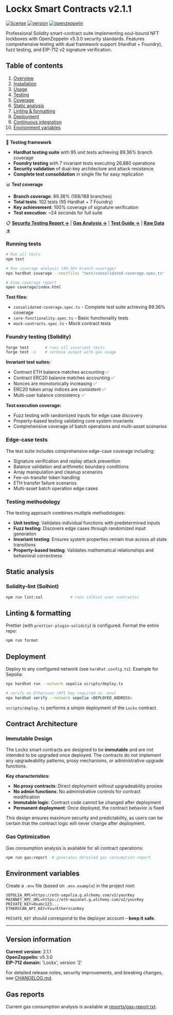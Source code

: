 # Lockx Smart Contracts v2.1.1

[![license](https://img.shields.io/badge/license-BUSL--1.1-blue)](LICENSE)
[![version](https://img.shields.io/badge/version-2.1.1-green)](CHANGELOG.md)
[![openzeppelin](https://img.shields.io/badge/OpenZeppelin-v5.3.0-blue)](https://github.com/OpenZeppelin/openzeppelin-contracts/releases/tag/v5.3.0)

Professional Solidity smart-contract suite implementing soul-bound NFT lockboxes with OpenZeppelin v5.3.0 security standards. Features comprehensive testing with dual framework support (Hardhat + Foundry), fuzz testing, and EIP-712 v2 signature verification.

## Table of contents

1. [Overview](#overview)
2. [Installation](#installation)
3. [Usage](#usage)
4. [Testing](#testing)
5. [Coverage](#coverage)
6. [Static analysis](#static-analysis)
7. [Linting & formatting](#linting--formatting)
8. [Deployment](#deployment)
9. [Continuous integration](#continuous-integration)
10. [Environment variables](#environment-variables)

---

🧪 **Testing framework**
- **Hardhat testing suite** with 95 unit tests achieving 89.36% branch coverage
- **Foundry testing** with 7 invariant tests executing 26,880 operations
- **Security validation** of dual-key architecture and attack resistance
- **Complete test consolidation** in single file for easy replication

📊 **Test coverage**
- **Branch coverage**: 89.36% (168/188 branches)
- **Total tests**: 102 tests (95 Hardhat + 7 Foundry)
- **Key achievement**: 100% coverage of signature verification
- **Test execution**: ~24 seconds for full suite

📋 **[Security Testing Report →](reports/TESTING_REPORT.md)** | **[Gas Analysis →](reports/GAS_ANALYSIS_REPORT.md)** | **[Test Guide →](test/README.md)** | **[Raw Data →](reports/TEST_OUTPUT_RAW.md)**

### Running tests

```bash
# Run all tests
npm test

# Run coverage analysis (89.36% branch coverage)
npx hardhat coverage --testfiles "test/consolidated-coverage.spec.ts"

# View coverage report
open coverage/index.html
```

**Test files:**
- `consolidated-coverage.spec.ts` - Complete test suite achieving 89.36% coverage
- `core-functionality.spec.ts` - Basic functionality tests
- `mock-contracts.spec.ts` - Mock contract tests

### Foundry testing (Solidity)
```bash
forge test       # runs all invariant tests
forge test -v    # verbose output with gas usage
```

**Invariant test suites:**
- Contract ETH balance matches accounting ✅
- Contract ERC20 balance matches accounting ✅
- Nonces are monotonically increasing ✅
- ERC20 token array indices are consistent ✅
- Multi-user balance consistency ✅

**Test execution coverage:**
- Fuzz testing with randomized inputs for edge case discovery
- Property-based testing validating core system invariants
- Comprehensive coverage of batch operations and multi-asset scenarios

### Edge-case tests

The test suite includes comprehensive edge-case coverage including:
- Signature verification and replay attack prevention
- Balance validation and arithmetic boundary conditions
- Array manipulation and cleanup scenarios
- Fee-on-transfer token handling
- ETH transfer failure scenarios
- Multi-asset batch operation edge cases

### Testing methodology

The testing approach combines multiple methodologies:
- **Unit testing**: Validates individual functions with predetermined inputs
- **Fuzz testing**: Discovers edge cases through randomized input generation
- **Invariant testing**: Ensures system properties remain true across all state transitions
- **Property-based testing**: Validates mathematical relationships and behavioral correctness

## Static analysis

### Solidity-lint (Solhint)

```bash
npm run lint:sol            # runs solhint over contracts/
```

## Linting & formatting

Prettier (with `prettier-plugin-solidity`) is configured. Format the entire repo:

```bash
npm run format
```

## Deployment

Deploy to any configured network (see `hardhat.config.ts`). Example for Sepolia:

```bash
npx hardhat run --network sepolia scripts/deploy.ts

# verify on Etherscan (API key required in .env)
npx hardhat verify --network sepolia <DEPLOYED_ADDRESS>
```

`scripts/deploy.ts` performs a simple deployment of the `Lockx` contract.

## Contract Architecture

### Immutable Design

The Lockx smart contracts are designed to be **immutable** and are not intended to be upgraded once deployed. The contracts do not implement any upgradeability patterns, proxy mechanisms, or administrative upgrade functions.

**Key characteristics:**
- **No proxy contracts**: Direct deployment without upgradeability proxies
- **No admin functions**: No administrative controls for contract modification
- **Immutable logic**: Contract code cannot be changed after deployment
- **Permanent deployment**: Once deployed, the contract behavior is fixed

This design ensures maximum security and predictability, as users can be certain that the contract logic will never change after deployment.

### Gas Optimization

Gas consumption analysis is available for all contract operations:

```bash
npm run gas:report  # generates detailed gas consumption report
```

## Environment variables

Create a `.env` file (based on `.env.example`) in the project root:

```
SEPOLIA_RPC=https://eth-sepolia.g.alchemy.com/v2/yourKey
MAINNET_RPC_URL=https://eth-mainnet.g.alchemy.com/v2/yourKey
PRIVATE_KEY=0xabc123...
ETHERSCAN_API_KEY=YourEtherscanKey
```

`PRIVATE_KEY` should correspond to the deployer account – **keep it safe**.

---

## Version information

**Current version:** 2.1.1  
**OpenZeppelin:** v5.3.0  
**EIP-712 domain:** 'Lockx', version '2'  

For detailed release notes, security improvements, and breaking changes, see [CHANGELOG.md](CHANGELOG.md).

## Gas reports

Current gas consumption analysis is available at [reports/gas-report.txt](reports/gas-report.txt).
